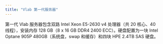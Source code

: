 ```yaml
---
title: "Vlab 第一代服务器"
---
```


第一代 Vlab 服务器包含双路 Intel Xeon E5-2630 v4 处理器（共 20 核心、40 线程），安装内存 128 GB（8 x 16 GB DDR4 2400 ECC）。硬盘配置为一块 Intel Optane 905P 480GB（系统盘，swap 和缓存）和四块 HPE 2.4TB SAS 硬盘。
